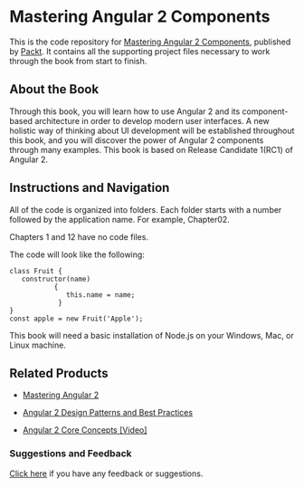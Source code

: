 # Mastering Angular 2 Components
This is the code repository for [Mastering Angular 2 Components](https://www.packtpub.com/web-development/mastering-angular-2-components?utm_source=github&utm_medium=repository&utm_campaign=9781785884641), published by [Packt](https://www.packtpub.com/?utm_source=github). It contains all the supporting project files necessary to work through the book from start to finish.
## About the Book
Through this book, you will learn how to use Angular 2 and its component-based architecture in order to develop modern user interfaces. A new holistic way of thinking about UI development will be established throughout this book, and you will discover the power of Angular 2 components through many examples. This book is based on Release Candidate 1(RC1) of Angular 2.


## Instructions and Navigation
All of the code is organized into folders. Each folder starts with a number followed by the application name. For example, Chapter02.

Chapters 1 and 12 have no code files.

The code will look like the following:
```
class Fruit {
   constructor(name) 
           { 
              this.name = name;
            }
}
const apple = new Fruit('Apple');
```

This book will need a basic installation of Node.js on your Windows, Mac, or Linux machine.

## Related Products
* [Mastering Angular 2](https://www.packtpub.com/web-development/mastering-angular-2?utm_source=github&utm_medium=repository&utm_campaign=9781785880230)

* [Angular 2 Design Patterns and Best Practices](https://www.packtpub.com/web-development/angular-2-design-patterns-and-best-practices?utm_source=github&utm_medium=repository&utm_campaign=9781786461728)

* [Angular 2 Core Concepts [Video]](https://www.packtpub.com/web-development/angular-2-core-concepts?utm_source=github&utm_medium=repository&utm_campaign=9781787121058)

### Suggestions and Feedback
[Click here](https://docs.google.com/forms/d/e/1FAIpQLSe5qwunkGf6PUvzPirPDtuy1Du5Rlzew23UBp2S-P3wB-GcwQ/viewform) if you have any feedback or suggestions.
